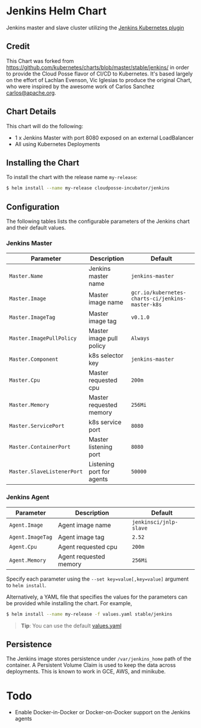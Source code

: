 # Jenkins Helm Chart

Jenkins master and slave cluster utilizing the [Jenkins Kubernetes plugin](https://wiki.jenkins-ci.org/display/JENKINS/Kubernetes+Plugin)

## Credit
This Chart was forked from https://github.com/kubernetes/charts/blob/master/stable/jenkins/ in order to provide the Cloud Posse flavor of CI/CD to Kubernetes. It's based largely on the effort of Lachlan Evenson, Vic Iglesias to produce the original Chart, who were inspired by the awesome work of Carlos Sanchez <carlos@apache.org>.


## Chart Details
This chart will do the following:

* 1 x Jenkins Master with port 8080 exposed on an external LoadBalancer
* All using Kubernetes Deployments

## Installing the Chart

To install the chart with the release name `my-release`:

```bash
$ helm install --name my-release cloudposse-incubator/jenkins
```

## Configuration

The following tables lists the configurable parameters of the Jenkins chart and their default values.

### Jenkins Master

| Parameter                  | Description                        | Default                                                    |
| -----------------------    | ---------------------------------- | ---------------------------------------------------------- |
| `Master.Name`              | Jenkins master name                | `jenkins-master`                                           |
| `Master.Image`             | Master image name                  | `gcr.io/kubernetes-charts-ci/jenkins-master-k8s`           |
| `Master.ImageTag`          | Master image tag                   | `v0.1.0`                                                   |
| `Master.ImagePullPolicy`   | Master image pull policy           | `Always`                                                   |
| `Master.Component`         | k8s selector key                   | `jenkins-master`                                           |
| `Master.Cpu`               | Master requested cpu               | `200m`                                                     |
| `Master.Memory`            | Master requested memory            | `256Mi`                                                    |
| `Master.ServicePort`       | k8s service port                   | `8080`                                                     |
| `Master.ContainerPort`     | Master listening port              | `8080`                                                     |
| `Master.SlaveListenerPort` | Listening port for agents          | `50000`                                                    |

### Jenkins Agent

| Parameter               | Description                        | Default                                                    |
| ----------------------- | ---------------------------------- | ---------------------------------------------------------- |
| `Agent.Image`           | Agent image name                   | `jenkinsci/jnlp-slave`                                     |
| `Agent.ImageTag`        | Agent image tag                    | `2.52`                                                     |
| `Agent.Cpu`             | Agent requested cpu                | `200m`                                                     |
| `Agent.Memory`          | Agent requested memory             | `256Mi`                                                    |

Specify each parameter using the `--set key=value[,key=value]` argument to `helm install`.

Alternatively, a YAML file that specifies the values for the parameters can be provided while installing the chart. For example,

```bash
$ helm install --name my-release -f values.yaml stable/jenkins
```

> **Tip**: You can use the default [values.yaml](values.yaml)

## Persistence

The Jenkins image stores persistence under `/var/jenkins_home` path of the container. A Persistent Volume
Claim is used to keep the data across deployments. This is known to work in GCE, AWS, and minikube.

# Todo
* Enable Docker-in-Docker or Docker-on-Docker support on the Jenkins agents
